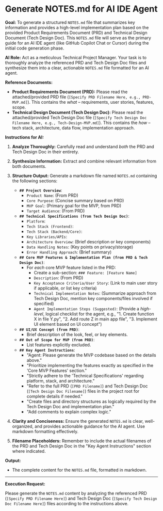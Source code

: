 # Generate NOTES.md for AI IDE Agent

**Goal:** To generate a structured `NOTES.md` file that summarizes key information and provides a high-level implementation plan based on the provided Product Requirements Document (PRD) and Technical Design Document (Tech Design Doc). This `NOTES.md` file will serve as the primary guide for an AI IDE agent (like GitHub Copilot Chat or Cursor) during the initial code generation phase.

**AI Role:** Act as a meticulous Technical Project Manager. Your task is to thoroughly analyze the referenced PRD and Tech Design Doc files and synthesize them into a clear, actionable `NOTES.md` file formatted for an AI agent.

**Reference Documents:**

*   **Product Requirements Document (PRD):** Please read the attached/provided PRD file (`[Specify PRD Filename Here, e.g., PRD-MVP.md]`). This contains the *what* – requirements, user stories, features, scope.
*   **Technical Design Document (Tech Design Doc):** Please read the attached/provided Tech Design Doc file (`[Specify Tech Design Doc Filename Here, e.g., Tech-Design-MVP.md]`). This contains the *how* – tech stack, architecture, data flow, implementation approach.

**Instructions for AI:**

1.  **Analyze Thoroughly:** Carefully read and understand *both* the PRD and Tech Design Doc in their entirety.
2.  **Synthesize Information:** Extract and combine relevant information from both documents.
3.  **Structure Output:** Generate a markdown file named `NOTES.md` containing the following sections:
    *   **`## Project Overview`**:
        *   `Product Name`: (From PRD)
        *   `Core Purpose`: (Concise summary based on PRD)
        *   `MVP Goal`: (Primary goal for the MVP, from PRD)
        *   `Target Audience`: (From PRD)
    *   **`## Technical Specifications (from Tech Design Doc)`**:
        *   `Platform`:
        *   `Tech Stack (Frontend)`:
        *   `Tech Stack (Backend/Core)`:
        *   `Key Libraries/APIs`:
        *   `Architecture Overview`: (Brief description or key components)
        *   `Data Handling Notes`: (Key points on privacy/storage)
        *   `Error Handling Approach`: (Brief summary)
    *   **`## Core MVP Features & Implementation Plan (from PRD & Tech Design Doc)`**:
        *   For *each* core MVP feature listed in the PRD:
            *   Create a sub-section: `### Feature: [Feature Name]`
            *   `Description`: (From PRD)
            *   `Key Acceptance Criteria/User Story`: (Link to main user story if applicable, or list key criteria)
            *   `Technical Implementation Notes`: (Summarize approach from Tech Design Doc, mention key components/files involved if specified)
            *   `Agent Implementation Steps (Suggested)`: (Provide a *high-level*, logical checklist for the agent, e.g., "1. Create function X in file Y.py", "2. Add route Z in main app file", "3. Implement UI element based on UI concept")
    *   **`## UI/UX Concept (from PRD)`**:
        *   Brief description of the look, feel, or key elements.
    *   **`## Out of Scope for MVP (from PRD)`**:
        *   List features explicitly excluded.
    *   **`## Key Agent Instructions`**:
        *   "Agent: Please generate the MVP codebase based on the details above."
        *   "Prioritize implementing the features exactly as specified in the 'Core MVP Features' section."
        *   "Strictly adhere to the 'Technical Specifications' regarding platform, stack, and architecture."
        *   "Refer to the full PRD (`[PRD Filename]`) and Tech Design Doc (`[Tech Design Doc Filename]`) files in the project root for complete details if needed."
        *   "Create files and directory structures as logically required by the Tech Design Doc and implementation plan."
        *   "Add comments to explain complex logic."

4.  **Clarity and Conciseness:** Ensure the generated `NOTES.md` is clear, well-organized, and provides actionable guidance for the AI agent. Use markdown formatting effectively.
5.  **Filename Placeholders:** Remember to include the actual filenames of the PRD and Tech Design Doc in the "Key Agent Instructions" section where indicated.

**Output:**

*   The complete content for the `NOTES.md` file, formatted in markdown.

---

**Execution Request:**

Please generate the `NOTES.md` content by analyzing the referenced PRD (`[Specify PRD Filename Here]`) and Tech Design Doc (`[Specify Tech Design Doc Filename Here]`) files according to the instructions above.
